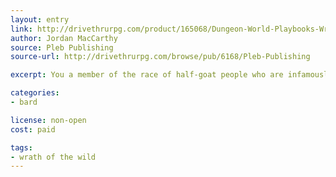 ```yaml
---
layout: entry
link: http://drivethrurpg.com/product/165068/Dungeon-World-Playbooks-Wrath-of-the-Wild-Bundle
author: Jordan MacCarthy
source: Pleb Publishing
source-url: http://drivethrurpg.com/browse/pub/6168/Pleb-Publishing

excerpt: You a member of the race of half-goat people who are infamously obsessed with partying.

categories:
- bard

license: non-open
cost: paid

tags:
- wrath of the wild
---
```

